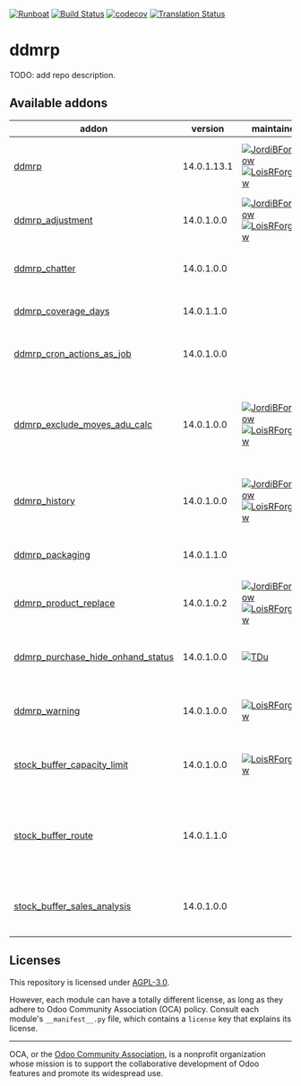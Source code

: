 
[![Runboat](https://img.shields.io/badge/runboat-Try%20me-875A7B.png)](https://runboat.odoo-community.org/builds?repo=OCA/ddmrp&target_branch=14.0)
[![Build Status](https://travis-ci.com/OCA/ddmrp.svg?branch=14.0)](https://travis-ci.com/OCA/ddmrp)
[![codecov](https://codecov.io/gh/OCA/ddmrp/branch/14.0/graph/badge.svg)](https://codecov.io/gh/OCA/ddmrp)
[![Translation Status](https://translation.odoo-community.org/widgets/ddmrp-14-0/-/svg-badge.svg)](https://translation.odoo-community.org/engage/ddmrp-14-0/?utm_source=widget)

<!-- /!\ do not modify above this line -->

# ddmrp

TODO: add repo description.

<!-- /!\ do not modify below this line -->

<!-- prettier-ignore-start -->

[//]: # (addons)

Available addons
----------------
addon | version | maintainers | summary
--- | --- | --- | ---
[ddmrp](ddmrp/) | 14.0.1.13.1 | [![JordiBForgeFlow](https://github.com/JordiBForgeFlow.png?size=30px)](https://github.com/JordiBForgeFlow) [![LoisRForgeFlow](https://github.com/LoisRForgeFlow.png?size=30px)](https://github.com/LoisRForgeFlow) | Demand Driven Material Requirements Planning
[ddmrp_adjustment](ddmrp_adjustment/) | 14.0.1.0.0 | [![JordiBForgeFlow](https://github.com/JordiBForgeFlow.png?size=30px)](https://github.com/JordiBForgeFlow) [![LoisRForgeFlow](https://github.com/LoisRForgeFlow.png?size=30px)](https://github.com/LoisRForgeFlow) | Allow to apply factor adjustments to buffers.
[ddmrp_chatter](ddmrp_chatter/) | 14.0.1.0.0 |  | Adds chatter and activities to stock buffers.
[ddmrp_coverage_days](ddmrp_coverage_days/) | 14.0.1.1.0 |  | Implements Coverage Days.
[ddmrp_cron_actions_as_job](ddmrp_cron_actions_as_job/) | 14.0.1.0.0 |  | Run DDMRP Buffer Calculation as jobs
[ddmrp_exclude_moves_adu_calc](ddmrp_exclude_moves_adu_calc/) | 14.0.1.0.0 | [![JordiBForgeFlow](https://github.com/JordiBForgeFlow.png?size=30px)](https://github.com/JordiBForgeFlow) [![LoisRForgeFlow](https://github.com/LoisRForgeFlow.png?size=30px)](https://github.com/LoisRForgeFlow) | Define additional rules to exclude certain moves from ADU calculation
[ddmrp_history](ddmrp_history/) | 14.0.1.0.0 | [![JordiBForgeFlow](https://github.com/JordiBForgeFlow.png?size=30px)](https://github.com/JordiBForgeFlow) [![LoisRForgeFlow](https://github.com/LoisRForgeFlow.png?size=30px)](https://github.com/LoisRForgeFlow) | Allow to store historical data of DDMRP buffers.
[ddmrp_packaging](ddmrp_packaging/) | 14.0.1.1.0 |  | DDMRP integration with packaging
[ddmrp_product_replace](ddmrp_product_replace/) | 14.0.1.0.2 | [![JordiBForgeFlow](https://github.com/JordiBForgeFlow.png?size=30px)](https://github.com/JordiBForgeFlow) [![LoisRForgeFlow](https://github.com/LoisRForgeFlow.png?size=30px)](https://github.com/LoisRForgeFlow) | Provides a assisting tool for product replacement.
[ddmrp_purchase_hide_onhand_status](ddmrp_purchase_hide_onhand_status/) | 14.0.1.0.0 | [![TDu](https://github.com/TDu.png?size=30px)](https://github.com/TDu) | Replace purchase onhand status with smart button.
[ddmrp_warning](ddmrp_warning/) | 14.0.1.0.0 | [![LoisRForgeFlow](https://github.com/LoisRForgeFlow.png?size=30px)](https://github.com/LoisRForgeFlow) | Adds configuration warnings on stock buffers.
[stock_buffer_capacity_limit](stock_buffer_capacity_limit/) | 14.0.1.0.0 | [![LoisRForgeFlow](https://github.com/LoisRForgeFlow.png?size=30px)](https://github.com/LoisRForgeFlow) | Ensures that the limits of storage are never surpassed
[stock_buffer_route](stock_buffer_route/) | 14.0.1.1.0 |  | Allows to force a route to be used when procuring from Stock Buffers
[stock_buffer_sales_analysis](stock_buffer_sales_analysis/) | 14.0.1.0.0 |  | Allows to access the Sales Analysis from Stock Buffers

[//]: # (end addons)

<!-- prettier-ignore-end -->

## Licenses

This repository is licensed under [AGPL-3.0](LICENSE).

However, each module can have a totally different license, as long as they adhere to Odoo Community Association (OCA)
policy. Consult each module's `__manifest__.py` file, which contains a `license` key
that explains its license.

----
OCA, or the [Odoo Community Association](http://odoo-community.org/), is a nonprofit
organization whose mission is to support the collaborative development of Odoo features
and promote its widespread use.

